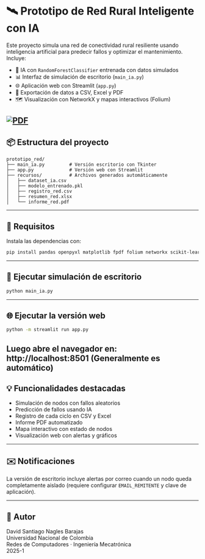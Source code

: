 
# 🛰️ Prototipo de Red Rural Inteligente con IA

Este proyecto simula una red de conectividad rural resiliente usando inteligencia artificial para predecir fallos y optimizar el mantenimiento. Incluye:

- 🧠 IA con `RandomForestClassifier` entrenada con datos simulados
- 📊 Interfaz de simulación de escritorio (`main_ia.py`)
- 🌐 Aplicación web con Streamlit (`app.py`)
- 📁 Exportación de datos a CSV, Excel y PDF
- 🗺️ Visualización con NetworkX y mapas interactivos (Folium)

[![PDF](https://img.shields.io/badge/Informe-PDF-red)](/PROYECTO_REDES.pdf)
---

## 📦 Estructura del proyecto

```
prototipo_red/
├── main_ia.py         # Versión escritorio con Tkinter
├── app.py             # Versión web con Streamlit
├── recursos/          # Archivos generados automáticamente
│   ├── dataset_ia.csv
│   ├── modelo_entrenado.pkl
│   ├── registro_red.csv
│   ├── resumen_red.xlsx
│   └── informe_red.pdf
```

---

## 🚀 Requisitos

Instala las dependencias con:

```bash
pip install pandas openpyxl matplotlib fpdf folium networkx scikit-learn streamlit streamlit-folium joblib
```

---

## 🧪 Ejecutar simulación de escritorio

```bash
python main_ia.py
```

---

## 🌐 Ejecutar la versión web

```bash
python -m streamlit run app.py
```

Luego abre el navegador en: http://localhost:8501
(Generalmente es automático)
---

## 💡 Funcionalidades destacadas

- Simulación de nodos con fallos aleatorios
- Predicción de fallos usando IA
- Registro de cada ciclo en CSV y Excel
- Informe PDF automatizado
- Mapa interactivo con estado de nodos
- Visualización web con alertas y gráficos

---

## ✉️ Notificaciones

La versión de escritorio incluye alertas por correo cuando un nodo queda completamente aislado (requiere configurar `EMAIL_REMITENTE` y clave de aplicación).

---

## 📄 Autor

David Santiago Nagles Barajas  
Universidad Nacional de Colombia  
Redes de Computadores · Ingeniería Mecatrónica  
2025-1
